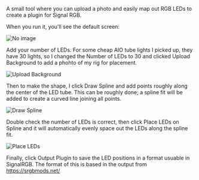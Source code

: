 A small tool where you can upload a photo and easily map out RGB LEDs to create a plugin for Signal RGB.

When you run it, you'll see the default screen:

![No image](https://github.com/user-attachments/assets/0f9e8876-3dec-4e77-97cf-b71dab0945a7)

Add your number of LEDs. For some cheap AIO tube lights I picked up, they have 30 lights, so I changed the Number of LEDs to 30 and clicked Upload Background to add a phohto of my rig for placement.

![Upload Background](https://github.com/user-attachments/assets/38bd4166-923f-4d1a-b281-9f395596a652)

Then to make the shape, I click Draw Spline and add points roughly along the center of the LED tube. This can be roughly done; a spline fit will be added to create a curved line joining all points.

![Draw Spline](https://github.com/user-attachments/assets/426eb115-eb2b-4e58-ad7e-15e5f28ae9e7)

Double check the number of LEDs is correct, then click Place LEDs on Spline and it will automatically evenly space out the LEDs along the spline fit.

![Place LEDs](https://github.com/user-attachments/assets/85fc2a94-46a4-4b75-984c-eeba49c93561)

Finally, click Output Plugin to save the LED positions in a format usuable in SignalRGB. The format of this is based in the output from https://srgbmods.net/ 
